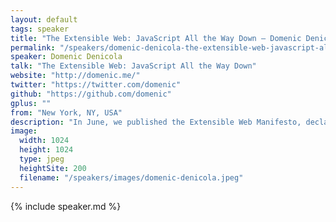 ```yaml
---
layout: default
tags: speaker
title: "The Extensible Web: JavaScript All the Way Down – Domenic Denicola"
permalink: "/speakers/domenic-denicola-the-extensible-web-javascript-all-the-way-down.html"
speaker: Domenic Denicola
talk: "The Extensible Web: JavaScript All the Way Down"
website: "http://domenic.me/"
twitter: "https://twitter.com/domenic"
github: "https://github.com/domenic"
gplus: ""
from: "New York, NY, USA"
description: "In June, we published the Extensible Web Manifesto, declaring that the web platform should be built a series of extensible layers. Low-level capabilities, like hardware access, cryptography, or the parser, should be exposed to web developers through JavaScript, and higher-level features, like HTML tags or animations, should be explained in terms of those primitives. This allows JavaScript developers to extend the web platform without rewriting it from scratch in JavaScript, customizing it for the needs of their applications and creating a virtuous cycle wherein web developers prototype higher-level features that implementers can later pull in.\n\nIn this talk, I want to explore the concrete meaning of the extensible web. What initiatives already under way can we see through this lens? What ideas are still gestating, and need your input as a web developer? How will this new philosophy end up impacting you? I want to show you the future of the web platform, where developers like you are involved from the beginning in designing and prototyping APIs, and have enough low-level tools at your fingertips to solve any problem you face. And I want to bring it all back to our favorite language, JavaScript, which is the glue that makes this all work together."
image: 
  width: 1024
  height: 1024
  type: jpeg
  heightSite: 200
  filename: "/speakers/images/domenic-denicola.jpeg"
---
```


{% include speaker.md %}
